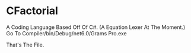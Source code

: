 # CFactorial
A Coding Language Based Off Of C#.
(A Equation Lexer At The Moment.)
Go To Compiler/bin/Debug/net6.0/Grams Pro.exe

That's The File.
